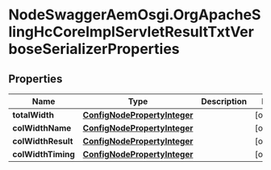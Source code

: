 # NodeSwaggerAemOsgi.OrgApacheSlingHcCoreImplServletResultTxtVerboseSerializerProperties

## Properties

Name | Type | Description | Notes
------------ | ------------- | ------------- | -------------
**totalWidth** | [**ConfigNodePropertyInteger**](ConfigNodePropertyInteger.md) |  | [optional] 
**colWidthName** | [**ConfigNodePropertyInteger**](ConfigNodePropertyInteger.md) |  | [optional] 
**colWidthResult** | [**ConfigNodePropertyInteger**](ConfigNodePropertyInteger.md) |  | [optional] 
**colWidthTiming** | [**ConfigNodePropertyInteger**](ConfigNodePropertyInteger.md) |  | [optional] 


